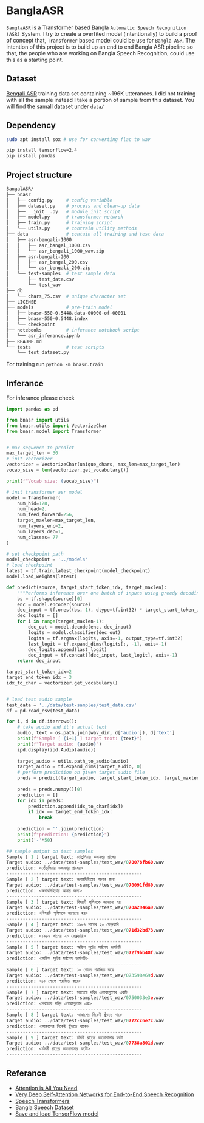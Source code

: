 # BanglaASR
`BanglaASR` is a Transformer based Bangla `Automatic Speech Recognition (ASR)` System. I try to create a overfited model (intentionally) to build a proof of concept that, `Transformer` based model could be use for `Bangla ASR`. The intention of this project is to build up an end to end Bangla ASR pipeline so that, the people who are working on Bangla Speech Recognition, could use this as a starting point.

## Dataset
[Bengali ASR](http://openslr.org/53/) training data set containing ~196K utterances. I did not training with all the sample instead I take a portion of sample from this dataset. You will find the samall dataset under `data/`

## Dependency
```bash
sudo apt install sox # use for converting flac to wav

pip install tensorflow=2.4
pip install pandas
```

## Project structure
```bash
BangalASR/
├── bnasr
│   ├── config.py     # config variable
│   ├── dataset.py    # process and clean-up data
│   ├── __init__.py   # module init script
│   ├── model.py      # transformer netwrok
│   ├── train.py      # training script
│   └── utils.py      # contrain utility methods
├── data              # contain all training and test data
│   ├── asr-bengali-1000
│   │   ├── asr_bangal_1000.csv
│   │   └── asr_bengali_1000_wav.zip
│   ├── asr-bengali-200
│   │   ├── asr_bangal_200.csv
│   │   └── asr_bengali_200.zip
│   └── test-samples  # test sample data
│       ├── test_data.csv
│       └── test_wav
├── db
│   └── chars_75.csv  # unique character set
├── LICENSE
├── models            # pre-train model
│   ├── bnasr-550-0.5448.data-00000-of-00001
│   ├── bnasr-550-0.5448.index
│   └── checkpoint
├── notebooks         # inferance notebook script
│   └── asr_inferance.ipynb
├── README.md
└── tests             # test scripts
    └── test_dataset.py
```
For training run `python -m bnasr.train`

## Inferance
For inferance please check []()

```python
import pandas as pd

from bnasr import utils
from bnasr.utils import VectorizeChar
from bnasr.model import Transformer


# max sequence to predict
max_target_len = 30
# init vectorizer
vectorizer = VectorizeChar(unique_chars, max_len=max_target_len)
vocab_size = len(vectorizer.get_vocabulary())

print(f"Vocab size: {vocab_size}")

# init transformer asr model
model = Transformer(
    num_hid=128,
    num_head=2,
    num_feed_forward=256,
    target_maxlen=max_target_len,
    num_layers_enc=2,
    num_layers_dec=1,
    num_classes= 77
)

# set checkpoint path
model_checkpoint = '../models'
# load checkpoint
latest = tf.train.latest_checkpoint(model_checkpoint)
model.load_weights(latest)

def predict(source, target_start_token_idx, target_maxlen):
    """Performs inference over one batch of inputs using greedy decoding."""
    bs = tf.shape(source)[0]
    enc = model.encoder(source)
    dec_input = tf.ones((bs, 1), dtype=tf.int32) * target_start_token_idx
    dec_logits = []
    for i in range(target_maxlen-1):
        dec_out = model.decode(enc, dec_input)
        logits = model.classifier(dec_out)
        logits = tf.argmax(logits, axis=-1, output_type=tf.int32)
        last_logit = tf.expand_dims(logits[:, -1], axis=-1)
        dec_logits.append(last_logit)
        dec_input = tf.concat([dec_input, last_logit], axis=-1)
    return dec_input

target_start_token_idx=2
target_end_token_idx = 3
idx_to_char = vectorizer.get_vocabulary()


# load test audio sample
test_data = '../data/test-samples/test_data.csv'
df = pd.read_csv(test_data)

for i, d in df.iterrows():
    # take audio and it's actual text
    audio, text = os.path.join(wav_dir, d['audio']), d['text']
    print(f"Sample [ {i+1} ] target text: {text}")
    print(f"Target audio: {audio}")
    ipd.display(ipd.Audio(audio))
    
    target_audio = utils.path_to_audio(audio)
    target_audio = tf.expand_dims(target_audio, 0)
    # perform prediction on given target audio file
    preds = predict(target_audio, target_start_token_idx, target_maxlen=max_target_len)
    
    preds = preds.numpy()[0]
    prediction = []
    for idx in preds:
        prediction.append(idx_to_char[idx])
        if idx == target_end_token_idx:
            break
    
    prediction = ''.join(prediction)
    print(f"prediction: {prediction}")
    print('-'*50)

## sample output on test samples
Sample [ 1 ] target text: তেঁতুলিয়ার ভজনপুর গ্রামের
Target audio: ../data/test-samples/test_wav/070078fb60.wav
prediction: <তেঁতুলিয়ার ভজনপুর গ্রামের>
--------------------------------------------------
Sample [ 2 ] target text: জবাবদিহিতায় আনার জন্য
Target audio: ../data/test-samples/test_wav/070091fd89.wav
prediction: <জবাবদিহিতায় আনার জন্য>
--------------------------------------------------
Sample [ 3 ] target text: বিষয়টি পুলিশকে জানানো হয়
Target audio: ../data/test-samples/test_wav/070a2946a9.wav
prediction: <বিষয়টি পুলিশকে জানানো হয়>
--------------------------------------------------
Sample [ 4 ] target text: ১৯৮৭ সালের ২০ ফেব্রুয়ারি
Target audio: ../data/test-samples/test_wav/071d32bd73.wav
prediction: <১৯৮৭ সালের ২০ ফেব্রুয়ারি>
--------------------------------------------------
Sample [ 5 ] target text: অফিস সুটের সর্বশেষ ভার্সনটি
Target audio: ../data/test-samples/test_wav/072f9bb48f.wav
prediction: <অফিস সুটের সর্বশেষ ভার্সনটি>
--------------------------------------------------
Sample [ 6 ] target text: ১০ গোলে পরাজিত করে
Target audio: ../data/test-samples/test_wav/073598e69d.wav
prediction: <১০ গোলে পরাজিত করে>
--------------------------------------------------
Sample [ 7 ] target text: সবচেয়ে দরিদ্র এলাকাগুলোর একটি
Target audio: ../data/test-samples/test_wav/0750033e3e.wav
prediction: <সবচেয়ে দরিদ্র এলাকাগুলোর এক>
--------------------------------------------------
Sample [ 8 ] target text: আকাশের দিকেই ছুঁড়তে থাকে
Target audio: ../data/test-samples/test_wav/0772cc6e7c.wav
prediction: <আকাশের দিকেই ছুঁড়তে থাকে>
--------------------------------------------------
Sample [ 9 ] target text: চাঁদনী রাতের ভালোবাসার ফটো
Target audio: ../data/test-samples/test_wav/07738a801d.wav
prediction: <চাঁদনী রাতের ভালোবাসার ফটো>
--------------------------------------------------
```

## Referance
- [Attention is All You Need](https://papers.nips.cc/paper/2017/file/3f5ee243547dee91fbd053c1c4a845aa-Paper.pdf)
- [Very Deep Self-Attention Networks for End-to-End Speech Recognition](https://arxiv.org/pdf/1904.13377.pdf)
- [Speech Transformers](https://ieeexplore.ieee.org/document/8462506)
- [Bangla Speech Dataset](https://bengali.ai/datasets/)
- [Save and load TensorFlow model](https://www.tensorflow.org/tutorials/keras/save_and_load)